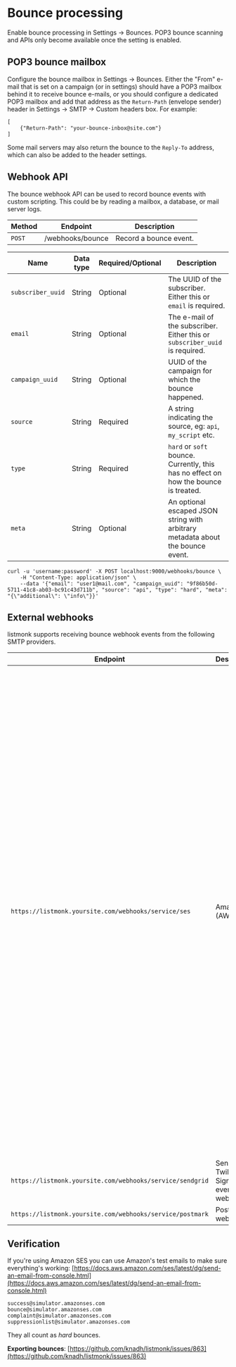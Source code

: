 # Bounce processing

Enable bounce processing in Settings -> Bounces. POP3 bounce scanning and APIs only become available once the setting is enabled.

## POP3 bounce mailbox
Configure the bounce mailbox in Settings -> Bounces. Either the "From" e-mail that is set on a campaign (or in settings) should have a POP3 mailbox behind it to receive bounce e-mails, or you should configure a dedicated POP3 mailbox and add that address as the `Return-Path` (envelope sender) header in Settings -> SMTP -> Custom headers box. For example:

```
[
	{"Return-Path": "your-bounce-inbox@site.com"}
]

```

Some mail servers may also return the bounce to the `Reply-To` address, which can also be added to the header settings.

## Webhook API
The bounce webhook API can be used to record bounce events with custom scripting. This could be by reading a mailbox, a database, or mail server logs.

| Method | Endpoint         | Description            |
| ------ | ---------------- | ---------------------- |
| `POST` | /webhooks/bounce | Record a bounce event. |


| Name              | Data type | Required/Optional | Description                                                                          |
| ----------------- | --------- | ----------------- | ------------------------------------------------------------------------------------ |
| `subscriber_uuid` | String    | Optional          | The UUID of the subscriber. Either this or `email` is required.                      |
| `email`           | String    | Optional          | The e-mail of the subscriber. Either this or `subscriber_uuid` is required.          |
| `campaign_uuid`   | String    | Optional          | UUID of the campaign for which the bounce happened.                                  |
| `source`          | String    | Required          | A string indicating the source, eg: `api`, `my_script` etc.                          |
| `type`            | String    | Required          | `hard` or `soft` bounce. Currently, this has no effect on how the bounce is treated. |
| `meta`            | String    | Optional          | An optional escaped JSON string with arbitrary metadata about the bounce event.      |
 

```shell
curl -u 'username:password' -X POST localhost:9000/webhooks/bounce \
	-H "Content-Type: application/json" \
	--data '{"email": "user1@mail.com", "campaign_uuid": "9f86b50d-5711-41c8-ab03-bc91c43d711b", "source": "api", "type": "hard", "meta": "{\"additional\": \"info\"}}'

```

## External webhooks
listmonk supports receiving bounce webhook events from the following SMTP providers.

| Endpoint                                                  | Description                            | More info                                                                                                                                                                                                                                                                                                                                                                                                                                                                                                                                                                                                                                                                                                                                                                                                                            |
| --------------------------------------------------------- | -------------------------------------- | ------------------------------------------------------------------------------------------------------------------------------------------------------------------------------------------------------------------------------------------------------------------------------------------------------------------------------------------------------------------------------------------------------------------------------------------------------------------------------------------------------------------------------------------------------------------------------------------------------------------------------------------------------------------------------------------------------------------------------------------------------------------------------------------------------------------------------------ |
| `https://listmonk.yoursite.com/webhooks/service/ses`      | Amazon (AWS) SES                       | You can use these [Mautic steps](https://docs.mautic.org/en/channels/emails/bounce-management#amazon-webhook) as a general guide, but use your listmonk's endpoint instead. <ul>  <li>When creating the *topic* select "standard" instead of the preselected "FIFO". You can put a name and leave everything else at default.</li>  <li>When creating a *subscription* choose HTTPS for "Protocol", and leave *"Enable raw message delivery"* UNCHECKED.</li>  <li>On the _"SES -> verified identities"_ page, make sure to check **"[include original headers](https://github.com/knadh/listmonk/issues/720#issuecomment-1046877192)"**.</li>  <li>The Mautic screenshot suggests you should turn off _email feedback forwarding_, but that's completely optional depending on whether you want want email notifications.</li></ul> |
| `https://listmonk.yoursite.com/webhooks/service/sendgrid` | Sendgrid / Twilio Signed event webhook | [More info](https://docs.sendgrid.com/for-developers/tracking-events/getting-started-event-webhook-security-features)                                                                                                                                                                                                                                                                                                                                                                                                                                                                                                                                                                                                                                                                                                                |
| `https://listmonk.yoursite.com/webhooks/service/postmark` | Postmark webhook                       | [More info](https://postmarkapp.com/developer/webhooks/webhooks-overview)                                                                                                                                                                                                                                                                                                                                                                                                                                                                                                                                                                                                                                                                                                                                                            |



## Verification

If you're using Amazon SES you can use Amazon's test emails to make sure everything's working: [https://docs.aws.amazon.com/ses/latest/dg/send-an-email-from-console.html](https://docs.aws.amazon.com/ses/latest/dg/send-an-email-from-console.html)
```
success@simulator.amazonses.com
bounce@simulator.amazonses.com
complaint@simulator.amazonses.com
suppressionlist@simulator.amazonses.com
```
They all count as _hard_ bounces. 


**Exporting bounces**: [https://github.com/knadh/listmonk/issues/863](https://github.com/knadh/listmonk/issues/863)


